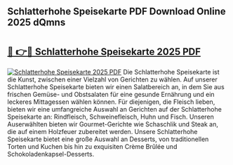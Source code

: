 ## Schlatterhohe Speisekarte PDF Download Online 2025 dQmns

# <h2><a href="http://gcb6p1l.nevu.top/?p=Schlatterhohe+Speisekarte">🔗 👉🔴 Schlatterhohe Speisekarte 2025 PDF</a></h2>

[![Schlatterhohe Speisekarte 2025 PDF](https://i.imgur.com/dBaPXMq.png)](http://gcb6p1l.nevu.top/?p=Schlatterhohe+Speisekarte)
Die Schlatterhohe Speisekarte ist die Kunst, zwischen einer Vielzahl von Gerichten zu wählen. Auf unserer Schlatterhohe Speisekarte bieten wir einen Salatbereich an, in dem Sie aus frischen Gemüse- und Obstsalaten für eine gesunde Ernährung und ein leckeres Mittagessen wählen können. Für diejenigen, die Fleisch lieben, bieten wir eine umfangreiche Auswahl an Gerichten auf der Schlatterhohe Speisekarte an: Rindfleisch, Schweinefleisch, Huhn und Fisch. Unseren Auserwählten bieten wir Gourmet-Gerichte wie Schaschlik und Steak an, die auf einem Holzfeuer zubereitet werden. Unsere Schlatterhohe Speisekarte bietet eine große Auswahl an Desserts, von traditionellen Torten und Kuchen bis hin zu exquisiten Crème Brûlée und Schokoladenkapsel-Desserts.

